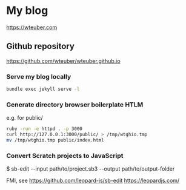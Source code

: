 # My blog
https://wteuber.com

## Github repository
https://github.com/wteuber/wteuber.github.io

### Serve my blog locally

```sh
bundle exec jekyll serve -l
```

### Generate directory browser boilerplate HTLM

e.g. for public/
```sh
ruby -run -e httpd . -p 3000
curl http://127.0.0.1:3000/public/ > /tmp/wtghio.tmp
mv /tmp/wtghio.tmp public/index.html
```

### Convert Scratch projects to JavaScript

$ sb-edit --input path/to/project.sb3 --output path/to/output-folder

FMI, see https://github.com/leopard-js/sb-edit
https://leopardjs.com/
